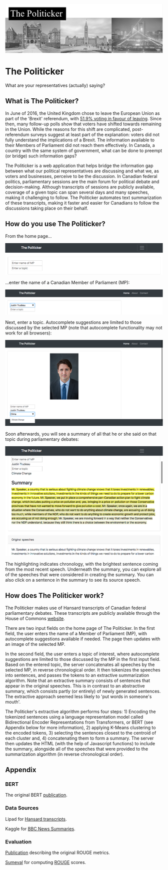 
![Header image of Parliament Hill.](./media/thepoliticker_header.png)
# The Politicker

What are your representatives (actually) saying?


## What is The Politicker?

In June of 2016, the United Kingdom chose to leave the European Union as part of the 'Brexit' referendum, with [51.9% voting in favour of leaving](https://www.bbc.com/news/politics/eu_referendum/results). Since then, many follow-up polls show that voters have shifted towards remaining in the Union. While the reasons for this shift are complicated, post-referendum surveys suggest at least part of the explanation: voters did not fully understand the implications of a Brexit. The information available to their Members of Parliament did not reach them effectively. In Canada, a country with the same system of government, what can be done to preempt (or bridge) such information gaps?

The Politicker is a web application that helps bridge the information gap between what our political representatives are discussing and what we, as voters and businesses, perceive to be the discussion. In Canadian federal politics, parliamentary sessions are the main forum for political debate and decision-making. Although transcripts of sessions are publicly available, coverage of a given topic can span several days and many speeches, making it challenging to follow. The Politicker automates text summarization of these transcripts, making it faster and easier for Canadians to follow the discussions taking place on their behalf.


## How do you use The Politicker?

From the home page...

![Screenshot of The Politicker home page.](./media/screenshot_home.png)

...enter the name of a Canadian Member of Parliament (MP):

![Screenshot showing the MP field before pressing enter.](./media/screenshot_choose_MP.png)

Next, enter a topic. Autocomplete suggestions are limited to those discussed by the selected MP (note that autocomplete functionality may not work for all browsers):

![Screenshot showing the result of choosing an MP (a picture of the MP appears). Also shows the topic field partially filled out.](./media/screenshot_choose_topic.png)

Soon afterwards, you will see a summary of all that he or she said on that topic during parliamentary debates:

![Screenshot showing the result after entering a topic. An automated summary appears, with the speeches considered for that summary underneath.](./media/screenshot_summary.png)

The highlighting indicates chronology, with the brightest sentence coming from the most recent speech. Underneath the summary, you can explore all of the speeches that were considered in creating the summary. You can also click on a sentence in the summary to see its source speech.


## How does The Politicker work?

The Politicker makes use of Hansard transcripts of Canadian federal parliamentary debates. These transcripts are publicly available through the House of Commons [website](https://www.ourcommons.ca/en).

There are two input fields on the home page of The Politicker. In the first field, the user enters the name of a Member of Parliament (MP), with autocomplete suggestions available if needed. The page then updates with an image of the selected MP.

In the second field, the user enters a topic of interest, where autocomplete suggestions are limited to those discussed by the MP in the first input field. Based on the entered topic, the server concatenates all speeches by the selected MP, in reverse chronological order. It then tokenizes the speeches into sentences, and passes the tokens to an extractive summarization algorithm. Note that an extractive summary consists of sentences that appear in the original speeches. This is in contrast to an abstractive summary, which consists partly (or entirely) of newly generated sentences. The extractive approach seemed less likely to 'put words in someone's mouth'.

The Politicker's extractive algorithm performs four steps: 1) Encoding the tokenized sentences using a language representation model called Bidirectional Encoder Representations from Transformers, or BERT (see Appendix below for more information), 2) applying K-Means clustering to the encoded tokens, 3) selecting the sentences closest to the centroid of each cluster and, 4) concatenating them to form a summary. The server then updates the HTML (with the help of Javascript functions) to include the summary, alongside all of the speeches that were provided to the summarization algorithm (in reverse chronological order).


## Appendix

### BERT
The original BERT [publication](https://arxiv.org/abs/1810.04805).

### Data Sources
Lipad for [Hansard transcripts](https://www.lipad.ca/data/).

Kaggle for [BBC News Summaries](https://www.kaggle.com/pariza/bbc-news-summary).

### Evaluation
[Publication](https://www.aclweb.org/anthology/W04-1013.pdf) describing the original ROUGE metrics.

[Sumeval](https://github.com/chakki-works/sumeval) for computing [ROUGE](https://en.wikipedia.org/wiki/ROUGE_%28metric%29) scores.
